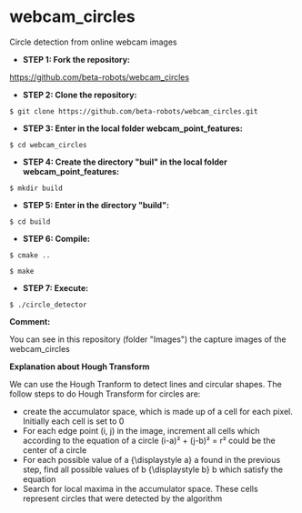 # webcam_circles
Circle detection from online webcam images

- **STEP 1: Fork the repository:**

https://github.com/beta-robots/webcam_circles

- **STEP 2: Clone the repository:**

`$ git clone https://github.com/beta-robots/webcam_circles.git`

- **STEP 3: Enter in the local folder webcam_point_features:**

`$ cd webcam_circles`

- **STEP 4: Create the directory "buil" in the local folder webcam_point_features:**

`$ mkdir build`

- **STEP 5: Enter in the directory "build":**

`$ cd build`

- **STEP 6: Compile:**

`$ cmake ..`

`$ make`

- **STEP 7: Execute:**

`$ ./circle_detector`

**Comment:**

You can see in this repository (folder "Images") the capture images of the webcam_circles

**Explanation about Hough Transform**

We can use the Hough Tranform to detect lines and circular shapes. The follow steps to do Hough Transform for circles are:
- create the accumulator space, which is made up of a cell for each pixel. Initially each cell is set to 0
- For each edge point (i, j) in the image, increment all cells which according to the equation of a circle (i-a)² + (j-b)² = r² could be the center of a circle
- For each possible value of a {\displaystyle a} a found in the previous step, find all possible values of b {\displaystyle b} b which satisfy the equation
- Search for local maxima in the accumulator space. These cells represent circles that were detected by the algorithm
